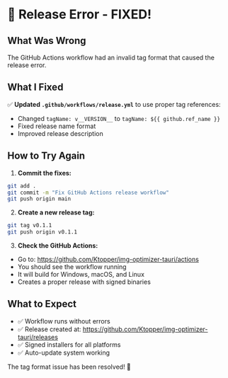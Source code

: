 # 🔧 Release Error - FIXED!

## What Was Wrong
The GitHub Actions workflow had an invalid tag format that caused the release error.

## What I Fixed
✅ **Updated `.github/workflows/release.yml`** to use proper tag references:
- Changed `tagName: v__VERSION__` to `tagName: ${{ github.ref_name }}`
- Fixed release name format
- Improved release description

## How to Try Again

1. **Commit the fixes:**
```bash
git add .
git commit -m "Fix GitHub Actions release workflow"
git push origin main
```

2. **Create a new release tag:**
```bash
git tag v0.1.1
git push origin v0.1.1
```

3. **Check the GitHub Actions:**
- Go to: https://github.com/Ktopper/img-optimizer-tauri/actions
- You should see the workflow running
- It will build for Windows, macOS, and Linux
- Creates a proper release with signed binaries

## What to Expect
- ✅ Workflow runs without errors
- ✅ Release created at: https://github.com/Ktopper/img-optimizer-tauri/releases
- ✅ Signed installers for all platforms
- ✅ Auto-update system working

The tag format issue has been resolved! 🎉
